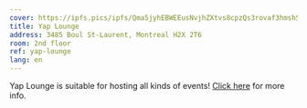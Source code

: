 ```yaml
---
cover: https://ipfs.pics/ipfs/Qma5jyhEBWEEusNvjhZXtvs8cpzQs3rovaf3hmshSUVi7T
title: Yap Lounge
address: 3485 Boul St-Laurent, Montreal H2X 2T6
room: 2nd floor
ref: yap-lounge
lang: en
---
```


Yap Lounge is suitable for hosting all kinds of events! [Click here](http://yaplounge.com/event-space/) for more info.

